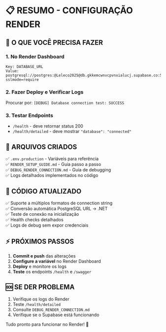 # 📋 RESUMO - CONFIGURAÇÃO RENDER

## 🎯 O QUE VOCÊ PRECISA FAZER

### 1. No Render Dashboard

```
Key: DATABASE_URL
Value: postgresql://postgres:@Leleco2025@db.gkkemcwnvcpvnxialucj.supabase.co:5432/postgres?sslmode=require
```

### 2. Fazer Deploy e Verificar Logs

Procurar por: `[DEBUG] Database connection test: SUCCESS`

### 3. Testar Endpoints

- `/health` - deve retornar status 200
- `/health/detailed` - deve mostrar `"database": "connected"`

## 📁 ARQUIVOS CRIADOS

✅ `.env.production` - Variáveis para referência  
✅ `RENDER_SETUP_GUIDE.md` - Guia passo a passo  
✅ `DEBUG_RENDER_CONNECTION.md` - Guia de debugging  
✅ Logs detalhados implementados no código

## 🔧 CÓDIGO ATUALIZADO

✅ Suporte a múltiplos formatos de connection string  
✅ Conversão automática PostgreSQL URL → .NET  
✅ Teste de conexão na inicialização  
✅ Health checks detalhados  
✅ Logs de debug sem expor credenciais

## ⚡ PRÓXIMOS PASSOS

1. **Commit e push** das alterações
2. **Configure a variável** no Render Dashboard
3. **Deploy** e monitore os logs
4. **Teste** os endpoints `/health` e `/swagger`

## 🆘 SE DER PROBLEMA

1. Verifique os logs do Render
2. Teste `/health/detailed`
3. Consulte `DEBUG_RENDER_CONNECTION.md`
4. Verifique se o Supabase está funcionando

Tudo pronto para funcionar no Render! 🚀
